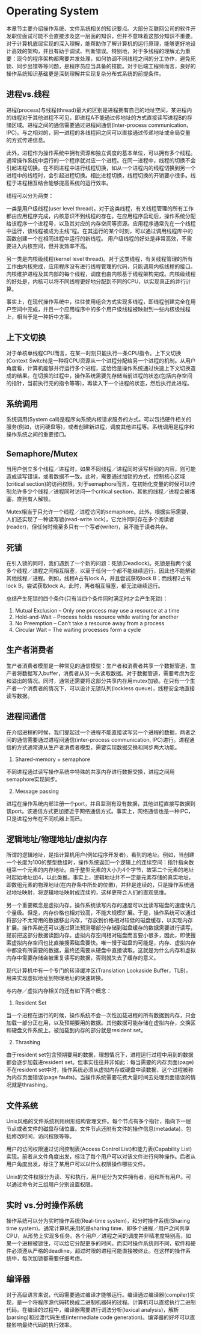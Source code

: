 # Operating System

本章节主要介绍操作系统、文件系统相关的知识要点。大部分互联网公司的软件开发职位面试可能不会直接涉及这一层面的知识，但并不意味着这部分知识不重要。对于计算机底层实现的深入理解，能帮助你了解计算机的运行原理，能够更好地设计高效的架构，并且有助于调试、判断错误。特别地，对于多线程的理解尤为重要：现今的程序架构都需要并发处理，如何协调不同线程之间的分工协作，避免死锁、同步出错等等问题，是程序员应当具备的技能。对于后端工程师而言，良好的操作系统知识基础更是深刻理解并实现复杂分布式系统的前提条件。

## 进程vs.线程

进程(process)与线程(thread)最大的区别是进程拥有自己的地址空间，某进程内的线程对于其他进程不可见，即进程A不能通过传地址的方式直接读写进程B的存储区域。进程之间的通信需要通过进程间通信(Inter-process communication，IPC)。与之相对的，同一进程的各线程间之间可以直接通过传递地址或全局变量的方式传递信息。

此外，进程作为操作系统中拥有资源和独立调度的基本单位，可以拥有多个线程。通常操作系统中运行的一个程序就对应一个进程。在同一进程中，线程的切换不会引起进程切换。在不同进程中进行线程切换，如从一个进程内的线程切换到另一个进程中的线程时，会引起进程切换。相比进程切换，线程切换的开销要小很多。线程于进程相互结合能够提高系统的运行效率。

线程可以分为两类：

一类是用户级线程(user level thread)。对于这类线程，有关线程管理的所有工作都由应用程序完成，内核意识不到线程的存在。在应用程序启动后，操作系统分配给该程序一个进程号，以及其对应的内存空间等资源。应用程序通常先在一个线程中运行，该线程被成为主线“程。在其运行的某个时刻，可以通过调用线程库中的函数创建一个在相同进程中运行的新线程。 用户级线程的好处是非常高效，不需要进入内核空间，但并发效率不高。

另一类是内核级线程(kernel level thread)。对于这类线程，有关线程管理的所有工作由内核完成，应用程序没有进行线程管理的代码，只能调用内核线程的接口。内核维护进程及其内部的每个线程，调度也由内核基于线程架构完成。内核级线程的好处是，内核可以将不同线程更好地分配到不同的CPU，以实现真正的并行计算。

事实上，在现代操作系统中，往往使用组合方式实现多线程，即线程创建完全在用户空间中完成，并且一个应用程序中的多个用户级线程被映射到一些内核级线程上，相当于是一种折中方案。

## 上下文切换

对于单核单线程CPU而言，在某一时刻只能执行一条CPU指令。上下文切换(Context Switch)是一种将CPU资源从一个进程分配给另一个进程的机制。从用户角度看，计算机能够并行运行多个进程，这恰恰是操作系统通过快速上下文切换造成的结果。在切换的过程中，操作系统需要先存储当前进程的状态(包括内存空间的指针，当前执行完的指令等等)，再读入下一个进程的状态，然后执行此进程。

## 系统调用

系统调用(System call)是程序向系统内核请求服务的方式。可以包括硬件相关的服务(例如，访问硬盘等)，或者创建新进程，调度其他进程等。系统调用是程序和操作系统之间的重要接口。

## Semaphore/Mutex

当用户创立多个线程／进程时，如果不同线程／进程同时读写相同的内容，则可能造成读写错误，或者数据不一致。此时，需要通过加锁的方式，控制核心区域(critical section)的访问权限。对于semaphore而言，在初始化变量的时候可以控制允许多少个线程／进程同时访问一个critical section，其他的线程／进程会被堵塞，直到有人解锁。

Mutex相当于只允许一个线程／进程访问的semaphore。此外，根据实际需要，人们还实现了一种读写锁(read-write lock)，它允许同时存在多个阅读者(reader)，但任何时候至多只有一个写者(writer)，且不能于读者共存。

## 死锁

在引入锁的同时，我们遇到了一个新的问题：死锁(Deadlock)。死锁是指两个或多个线程／进程之间相互阻塞，以至于任何一个都不能继续运行，因此也不能解锁其他线程／进程。例如，线程A占有lock A，并且尝试获取lock B；而线程2占有lock B，尝试获取lock A。此时，两者相互阻塞，都无法继续运行。

总结产生死锁的四个条件(只有当四个条件同时满足时才会产生死锁)：

1. Mutual Exclusion –  Only one process may use a resource at a time
2. Hold-and-Wait –  Process holds resource while waiting for another 
3. No Preemption –  Can’t take a resource away from a process 
4. Circular Wait – The waiting processes form a cycle

## 生产者消费者

生产者消费者模型是一种常见的通信模型：生产者和消费者共享一个数据管道，生产者将数据写入buffer，消费者从另一头读取数据。对于数据管道，需要考虑为空和溢出的情况。同时，通常还需要将这部分共享内存用mutex加锁。在只有一个生产者一个消费者的情况下，可以设计无锁队列(lockless queue)，线程安全地直接读写数据。

## 进程间通信

在介绍进程的时候，我们提起过一个进程不能直接读写另一个进程的数据，两者之间的通信需要通过进程间通信(inter-process communication, IPC)进行。进程通信的方式通常遵从生产者消费者模型，需要实现数据交换和同步两大功能。

1) Shared-memory + semaphore

不同进程通过读写操作系统中特殊的共享内存进行数据交换，进程之间用semaphore实现同步。

2) Message passing

进程在操作系统内部注册一个port，并且监测有没有数据，其他进程直接写数据到该port。该通信方式更加接近于网络通信方式。事实上，网络通信也是一种IPC，只是进程分布在不同机器上而已。

## 逻辑地址/物理地址/虚拟内存

所谓的逻辑地址，是指计算机用户(例如程序开发者)，看到的地址。例如，当创建一个长度为100的整型数组时，操作系统返回一个逻辑上的连续空间：指针指向数组第一个元素的内存地址。由于整型元素的大小为4个字节，故第二个元素的地址时起始地址加4，以此类推。事实上，逻辑地址并不一定是元素存储的真实地址，即数组元素的物理地址(在内存条中所处的位置)，并非是连续的，只是操作系统通过地址映射，将逻辑地址映射成连续的，这样更符合人们的直观思维。

另一个重要概念是虚拟内存。操作系统读写内存的速度可以比读写磁盘的速度快几个量级。但是，内存价格也相对较高，不能大规模扩展。于是，操作系统可以通过将部分不太常用的数据移出内存，“存放到价格相对较低的磁盘缓存，以实现内存扩展。操作系统还可以通过算法预测哪部分存储到磁盘缓存的数据需要进行读写，提前把这部分数据读回内存。虚拟内存空间相对磁盘而言要小很多，因此，即使搜索虚拟内存空间也比直接搜索磁盘要快。唯一慢于磁盘的可能是，内存、虚拟内存中都没有所需要的数据，最终还需要从硬盘中直接读取。这就是为什么内存和虚拟内存中需要存储会被重复读写的数据，否则就失去了缓存的意义。

现代计算机中有一个专门的转译缓冲区(Translation Lookaside Buffer，TLB)，用来实现虚拟地址到物理地址的快速转换。

与内存／虚拟内存相关的还有如下两个概念：

1) Resident Set

当一个进程在运行的时候，操作系统不会一次性加载进程的所有数据到内存，只会加载一部分正在用，以及预期要用的数据。其他数据可能存储在虚拟内存，交换区和硬盘文件系统上。被加载到内存的部分就是resident set。

2) Thrashing

由于resident set包含预期要用的数据，理想情况下，进程运行过程中用到的数据都会逐步加载进resident set。但事实往往并非如此：每当需要的内存页面(page)不在resident set中时，操作系统必须从虚拟内存或硬盘中读数据，这个过程被称为内存页面错误(page faults)。当操作系统需要花费大量时间去处理页面错误的情况就是thrashing。

## 文件系统

Unix风格的文件系统利用树形结构管理文件。每个节点有多个指针，指向下一层节点或者文件的磁盘存储位置。文件节点还附有文件的操作信息(metadata)，包括修改时间，访问权限等等。

用户的访问权限通过访问控制表(Access Control List)和能力表(Capability List)实现。前者从文件角度出发，标注了每个用户可以对该文件进行何种操作。后者从用户角度出发，标注了某用户可以以什么权限操作哪些文件。

Unix的文件权限分为读、写和执行，用户组分为文件拥有者，组和所有用户。可以通过命令对三组用户分别设置权限。

## 实时 vs.分时操作系统

操作系统可以分为实时操作系统(Real-time system)，和分时操作系统(Sharing time system)。通常计算机采用的是sharing time，即多个进程／用户之间共享CPU，从形势上实现多任务。各个用户／进程之间的调度并非精准度特别高，如果一个进程被锁住，可以给它分配更多的时间。而实时操作系统则不同，软件和硬件必须遵从严格的deadline，超过时限的进程可能直接被终止。在这样的操作系统中，每次加锁都需要仔细考虑。

## 编译器

对于高级语言来说，代码需要通过编译才能够运行。编译通过编译器(compiler)实现，是一个将程序源代码转换成二进制机器码的过程。计算机可以直接执行二进制代码。在编译的过程中，编译器需要进行词法分析(lexical analysis)，解析(parsing)和过渡代码生成(intermediate code generation)。编译器的好坏可以直接影响最终代码的执行效率。 

